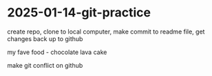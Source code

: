 # 2025-01-14-git-practice
create repo, clone to local computer, make commit to readme file, get changes back up to github

my fave food - chocolate lava cake

make git conflict on github
